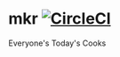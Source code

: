 # mkr [![CircleCI](https://circleci.com/gh/airtoxin/mkr.svg?style=svg)](https://circleci.com/gh/airtoxin/mkr)

Everyone's Today's Cooks
